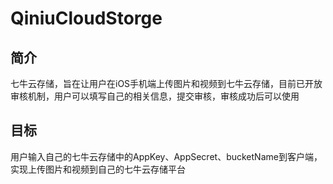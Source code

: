 # QiniuCloudStorge

## 简介
七牛云存储，旨在让用户在iOS手机端上传图片和视频到七牛云存储，目前已开放审核机制，用户可以填写自己的相关信息，提交审核，审核成功后可以使用

## 目标
用户输入自己的七牛云存储中的AppKey、AppSecret、bucketName到客户端，实现上传图片和视频到自己的七牛云存储平台
